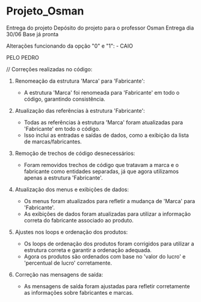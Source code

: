 # Projeto_Osman
Entrega do projeto
Depósito do projeto para o professor Osman
Entrega dia 30/06
Base já pronta 


Alterações funcionando da opção "0" e "1": - CAIO

PELO PEDRO

// Correções realizadas no código:

1. Renomeação da estrutura 'Marca' para 'Fabricante':
   - A estrutura 'Marca' foi renomeada para 'Fabricante' em todo o código, garantindo consistência.

2. Atualização das referências à estrutura 'Fabricante':
   - Todas as referências à estrutura 'Marca' foram atualizadas para 'Fabricante' em todo o código.
   - Isso inclui as entradas e saídas de dados, como a exibição da lista de marcas/fabricantes.

3. Remoção de trechos de código desnecessários:
   - Foram removidos trechos de código que tratavam a marca e o fabricante como entidades separadas, já que agora utilizamos apenas a estrutura 'Fabricante'.

4. Atualização dos menus e exibições de dados:
   - Os menus foram atualizados para refletir a mudança de 'Marca' para 'Fabricante'.
   - As exibições de dados foram atualizadas para utilizar a informação correta do fabricante associado ao produto.

5. Ajustes nos loops e ordenação dos produtos:
   - Os loops de ordenação dos produtos foram corrigidos para utilizar a estrutura correta e garantir a ordenação adequada.
   - Agora os produtos são ordenados com base no 'valor do lucro' e 'percentual de lucro' corretamente.

6. Correção nas mensagens de saída:
   - As mensagens de saída foram ajustadas para refletir corretamente as informações sobre fabricantes e marcas.

